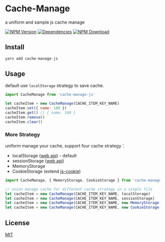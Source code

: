 # Cache-Manage
a uniform and sample js cache manage

[![NPM Version][npm-img]][npm-url]
[![Dependencies][david-img]][david-url]
[![NPM Download][download-img]][download-url]

[npm-img]: http://img.shields.io/npm/v/cache-manage-js.svg?style=flat-square
[npm-url]: http://npmjs.org/package/cache-manage-js
[david-img]: https://img.shields.io/bundlephobia/minzip/cache-manage-js.svg?style=flat-square
[david-url]: https://npmjs.org/package/cache-manage-js
[download-img]: https://img.shields.io/npm/dm/cache-manage-js.svg?style=flat-square
[download-url]: https://npmjs.org/package/cache-manage-js
## Install
``` bash
yarn add cache-manage-js
```

## Usage

default use `localStorage` strategy to save cache.

``` js
import CacheManage from 'cache-manage-js'

let cacheItem = new CacheManage(CACHE_ITEM_KEY_NAME)
cacheItem.set({ name: 100 })
cacheItem.get() // { name: 100 }
cacheItem.remove()
cacheItem.clear()
```

### More Strategy

uniform manage your cache, support four cache strategy：
* localStorage ([web api](https://developer.mozilla.org/en-US/docs/Web/API/Window/localStorage)) - default
* sessionStorage ([web api](https://developer.mozilla.org/en-US/docs/Web/API/Window/sessionStorage))
* MemoryStorage
* CookieStorage (extend [js-cookie](https://github.com/js-cookie/js-cookie))
``` js
import CacheManage, { MemoryStorage, CookieStorage } from 'cache-manage-js'

// union manage cache for different cache strategy in a single file
let cacheItem = new CacheManage(CACHE_ITEM_KEY_NAME, localStorage)
let cacheItem = new CacheManage(CACHE_ITEM_KEY_NAME, sessionStorage)
let cacheItem = new CacheManage(CACHE_ITEM_KEY_NAME, new MemoryStorage())
let cacheItem = new CacheManage(CACHE_ITEM_KEY_NAME, new CookieStorage({ expires: 7 }))
```

## License
[MIT](http://opensource.org/licenses/MIT)